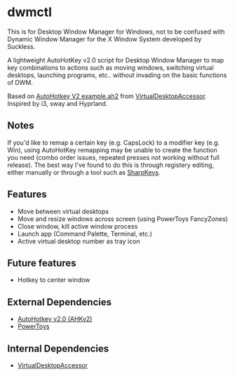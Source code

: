 # dwmctl
This is for Desktop Window Manager for Windows, not to be confused with Dynamic Window Manager for the X Window System developed by Suckless.

A lightweight AutoHotKey v2.0 script for Desktop Window Manager to map key combinations to actions such as moving windows, switching virtual desktops, launching programs, etc.. without invading on the basic functions of DWM.

Based on [AutoHotkey V2 example.ah2](https://github.com/Ciantic/VirtualDesktopAccessor/blob/rust/example.ah2) from [VirtualDesktopAccessor](https://github.com/Ciantic/VirtualDesktopAccessor). Inspired by i3, sway and Hyprland.

## Notes
If you'd like to remap a certain key (e.g. CapsLock) to a modifier key (e.g. Win), using AutoHotKey remapping may be unable to create the function you need (combo order issues, repeated presses not working without full release). The best way I've found to do this is through registery editing, either manually or through a tool such as [SharpKeys](https://github.com/randyrants/sharpkeys).

## Features
- Move between virtual desktops
- Move and resize windows across screen (using PowerToys FancyZones)
- Close window, kill active window process
- Launch app (Command Palette, Terminal, etc.)
- Active virtual desktop number as tray icon

## Future features
- Hotkey to center window

## External Dependencies
- [AutoHotkey v2.0 (AHKv2)](https://www.autohotkey.com/)
- [PowerToys](https://github.com/microsoft/PowerToys)

## Internal Dependencies
- [VirtualDesktopAccessor](https://github.com/Ciantic/VirtualDesktopAccessor)
